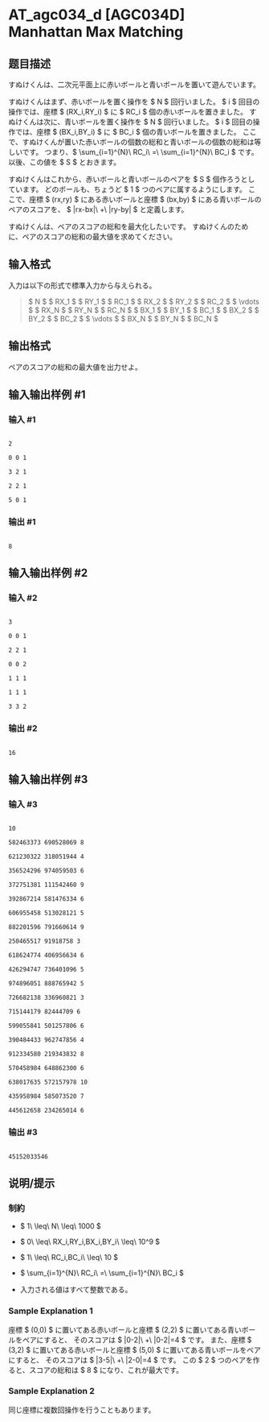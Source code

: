 # AT_agc034_d [AGC034D] Manhattan Max Matching

## 题目描述

[problemUrl]: https://atcoder.jp/contests/agc034/tasks/agc034_d

すぬけくんは、二次元平面上に赤いボールと青いボールを置いて遊んでいます。

すぬけくんはまず、赤いボールを置く操作を $ N $ 回行いました。 $ i $ 回目の操作では、座標 $ (RX_i,RY_i) $ に $ RC_i $ 個の赤いボールを置きました。 すぬけくんは次に、青いボールを置く操作を $ N $ 回行いました。 $ i $ 回目の操作では、座標 $ (BX_i,BY_i) $ に $ BC_i $ 個の青いボールを置きました。 ここで、すぬけくんが置いた赤いボールの個数の総和と青いボールの個数の総和は等しいです。 つまり、$ \sum_{i=1}^{N}\ RC_i\ =\ \sum_{i=1}^{N}\ BC_i $ です。 以後、この値を $ S $ とおきます。

すぬけくんはこれから、赤いボールと青いボールのペアを $ S $ 個作ろうとしています。 どのボールも、ちょうど $ 1 $ つのペアに属するようにします。 ここで、座標 $ (rx,ry) $ にある赤いボールと座標 $ (bx,by) $ にある青いボールのペアのスコアを、 $ |rx-bx|\ +\ |ry-by| $ と定義します。

すぬけくんは、ペアのスコアの総和を最大化したいです。 すぬけくんのために、ペアのスコアの総和の最大値を求めてください。

## 输入格式

入力は以下の形式で標準入力から与えられる。

> $ N $ $ RX_1 $ $ RY_1 $ $ RC_1 $ $ RX_2 $ $ RY_2 $ $ RC_2 $ $ \vdots $ $ RX_N $ $ RY_N $ $ RC_N $ $ BX_1 $ $ BY_1 $ $ BC_1 $ $ BX_2 $ $ BY_2 $ $ BC_2 $ $ \vdots $ $ BX_N $ $ BY_N $ $ BC_N $

## 输出格式

ペアのスコアの総和の最大値を出力せよ。

## 输入输出样例 #1

### 输入 #1

```
2
0 0 1
3 2 1
2 2 1
5 0 1
```

### 输出 #1

```
8
```

## 输入输出样例 #2

### 输入 #2

```
3
0 0 1
2 2 1
0 0 2
1 1 1
1 1 1
3 3 2
```

### 输出 #2

```
16
```

## 输入输出样例 #3

### 输入 #3

```
10
582463373 690528069 8
621230322 318051944 4
356524296 974059503 6
372751381 111542460 9
392867214 581476334 6
606955458 513028121 5
882201596 791660614 9
250465517 91918758 3
618624774 406956634 6
426294747 736401096 5
974896051 888765942 5
726682138 336960821 3
715144179 82444709 6
599055841 501257806 6
390484433 962747856 4
912334580 219343832 8
570458984 648862300 6
638017635 572157978 10
435958984 585073520 7
445612658 234265014 6
```

### 输出 #3

```
45152033546
```

## 说明/提示

### 制約

- $ 1\ \leq\ N\ \leq\ 1000 $
- $ 0\ \leq\ RX_i,RY_i,BX_i,BY_i\ \leq\ 10^9 $
- $ 1\ \leq\ RC_i,BC_i\ \leq\ 10 $
- $ \sum_{i=1}^{N}\ RC_i\ =\ \sum_{i=1}^{N}\ BC_i $
- 入力される値はすべて整数である。

### Sample Explanation 1

座標 $ (0,0) $ に置いてある赤いボールと座標 $ (2,2) $ に置いてある青いボールをペアにすると、 そのスコアは $ |0-2|\ +\ |0-2|=4 $ です。 また、座標 $ (3,2) $ に置いてある赤いボールと座標 $ (5,0) $ に置いてある青いボールをペアにすると、 そのスコアは $ |3-5|\ +\ |2-0|=4 $ です。 この $ 2 $ つのペアを作ると、スコアの総和は $ 8 $ になり、これが最大です。

### Sample Explanation 2

同じ座標に複数回操作を行うこともあります。